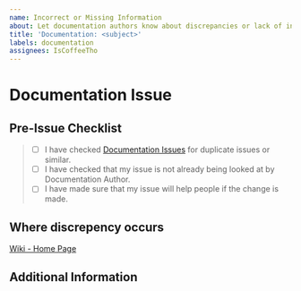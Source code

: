 ```yaml
---
name: Incorrect or Missing Information
about: Let documentation authors know about discrepancies or lack of information.
title: 'Documentation: <subject>'
labels: documentation
assignees: IsCoffeeTho
---
```


# Documentation Issue
## Pre-Issue Checklist
> * [ ] I have checked [Documentation Issues](https://github.com/IsCoffeeTho/BetterLCTerminal/labels/documentation) for duplicate issues or similar.
> * [ ] I have checked that my issue is not already being looked at by Documentation Author.
> * [ ] I have made sure that my issue will help people if the change is made.

## Where discrepency occurs
[Wiki - Home Page](https://github.com/IsCoffeeTho/BetterLCTerminal/wiki)
<!-- Example link -->

## Additional Information
<!-- Provide as much details as much  -->
